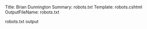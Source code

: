 Title: Brian Dunnington
Summary: robots.txt
Template: robots.cshtml
OutputFileName: robots.txt

robots.txt output
